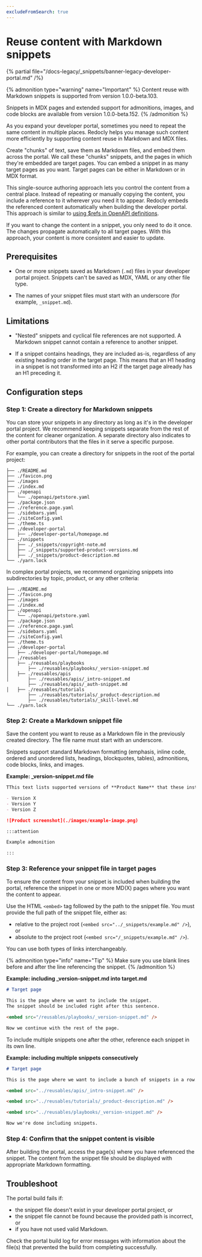 ```yaml
---
excludeFromSearch: true
---
```


# Reuse content with Markdown snippets

{% partial file="/docs-legacy/_snippets/banner-legacy-developer-portal.md" /%}

{% admonition type="warning" name="Important" %}
Content reuse with Markdown snippets is supported from version 1.0.0-beta.103.

Snippets in MDX pages and extended support for admonitions, images, and code blocks are available from version 1.0.0-beta.152.
{% /admonition %}

As you expand your developer portal, sometimes you need to repeat the same content in multiple places. Redocly helps you manage such content more efficiently by supporting content reuse in Markdown and MDX files.

Create "chunks" of text, save them as Markdown files, and embed them across the portal. We call these "chunks" snippets, and the pages in which they're embedded are target pages. You can embed a snippet in as many target pages as you want. Target pages can be either in Markdown or in MDX format.

This single-source authoring approach lets you control the content from a central place. Instead of repeating or manually copying the content, you include a reference to it wherever you need it to appear. Redocly embeds the referenced content automatically when building the developer portal. This approach is similar to [using $refs in OpenAPI definitions](/learn/openapi/ref-guide.md).

If you want to change the content in a snippet, you only need to do it once. The changes propagate automatically to all target pages. With this approach, your content is more consistent and easier to update.

## Prerequisites

- One or more snippets saved as Markdown (`.md`) files in your developer portal project. Snippets can't be saved as MDX, YAML or any other file type.

- The names of your snippet files must start with an underscore (for example, `_snippet.md`).

## Limitations

- "Nested" snippets and cyclical file references are not supported. A Markdown snippet cannot contain a reference to another snippet.

- If a snippet contains headings, they are included as-is, regardless of any existing heading order in the target page. This means that an H1 heading in a snippet is not transformed into an H2 if the target page already has an H1 preceding it.

## Configuration steps

### Step 1: Create a directory for Markdown snippets

You can store your snippets in any directory as long as it's in the developer portal project. We recommend keeping snippets separate from the rest of the content for cleaner organization. A separate directory also indicates to other portal contributors that the files in it serve a specific purpose.

For example, you can create a directory for snippets in the root of the portal project:

```shell
├── ./README.md
├── ./favicon.png
├── ./images
├── ./index.md
├── ./openapi
│   └── ./openapi/petstore.yaml
├── ./package.json
├── ./reference.page.yaml
├── ./sidebars.yaml
├── ./siteConfig.yaml
├── ./theme.ts
├── ./developer-portal
│   ├── ./developer-portal/homepage.md
├── ./snippets
│   ├── ./_snippets/copyright-note.md
│   ├── ./_snippets/supported-product-versions.md
│   ├── ./_snippets/product-description.md
└── ./yarn.lock
```

In complex portal projects, we recommend organizing snippets into subdirectories by topic, product, or any other criteria:

```shell
├── ./README.md
├── ./favicon.png
├── ./images
├── ./index.md
├── ./openapi
│   └── ./openapi/petstore.yaml
├── ./package.json
├── ./reference.page.yaml
├── ./sidebars.yaml
├── ./siteConfig.yaml
├── ./theme.ts
├── ./developer-portal
│   ├── ./developer-portal/homepage.md
├── ./reusables
│   ├── ./reusables/playbooks
│       ├── ./reusables/playbooks/_version-snippet.md
│   ├── ./reusables/apis
│       ├── ./reusables/apis/_intro-snippet.md
        ├── ./reusables/apis/_auth-snippet.md
│   ├── ./reusables/tutorials
        ├── ./reusables/tutorials/_product-description.md
        ├── ./reusables/tutorials/_skill-level.md
└── ./yarn.lock
```

### Step 2: Create a Markdown snippet file

Save the content you want to reuse as a Markdown file in the previously created directory. The file name must start with an underscore.

Snippets support standard Markdown formatting (emphasis, inline code, ordered and unordered lists, headings, blockquotes, tables), admonitions, code blocks, links, and images.

**Example: \_version-snippet.md file**

```md
TThis text lists supported versions of **Product Name** that these instructions apply to.

- Version X
- Version Y
- Version Z

![Product screenshot](./images/example-image.png)

:::attention

Example admonition

:::
```

### Step 3: Reference your snippet file in target pages

To ensure the content from your snippet is included when building the portal, reference the snippet in one or more MD(X) pages where you want the content to appear.

Use the HTML `<embed>` tag followed by the path to the snippet file. You must provide the full path of the snippet file, either as:

- relative to the project root (`<embed src="../_snippets/example.md" />`), or
- absolute to the project root (`<embed src="/_snippets/example.md" />`).

You can use both types of links interchangeably.

{% admonition type="info" name="Tip" %}
Make sure you use blank lines before and after the line referencing the snippet.
{% /admonition %}

**Example: including \_version-snippet.md into target.md**

```md
# Target page

This is the page where we want to include the snippet.
The snippet should be included right after this sentence.

<embed src="/reusables/playbooks/_version-snippet.md" />

Now we continue with the rest of the page.
```

To include multiple snippets one after the other, reference each snippet in its own line.

**Example: including multiple snippets consecutively**

```md
# Target page

This is the page where we want to include a bunch of snippets in a row.

<embed src="../reusables/apis/_intro-snippet.md" />

<embed src="../reusables/tutorials/_product-description.md" />

<embed src="../reusables/playbooks/_version-snippet.md" />

Now we're done including snippets.
```

### Step 4: Confirm that the snippet content is visible

After building the portal, access the page(s) where you have referenced the snippet. The content from the snippet file should be displayed with appropriate Markdown formatting.

## Troubleshoot

The portal build fails if:

- the snippet file doesn't exist in your developer portal project, or
- the snippet file cannot be found because the provided path is incorrect, or
- if you have not used valid Markdown.

Check the portal build log for error messages with information about the file(s) that prevented the build from completing successfully.
